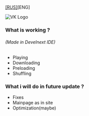 [[RUS]](https://github.com/gbowsky/VKMusic/blob/master/README.ru.md "[RUS]")[ENG]

![VK Logo](https://i.imgur.com/apwoYSS.png "VK Logo")

### What is working ?
###### (Made in Develnext IDE)
- Playing
- Downloading
- Preloading
- Shuffling

### What i will do in future update ?
- Fixes
- Mainpage as in site
- Optimization(maybe)
